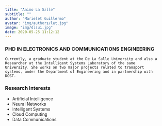 ```yaml
---
title: "Animo La Salle"
subtitle: ""
author: "Marielet Guillermo"
avatar: "img/authors/let.jpg"
image: "img/dlsu1.jpg"
date: 2020-05-25 11:12:12
---
```


### PHD IN ELECTRONICS AND COMMUNICATIONS ENGINEERING

    Currently, a graduate student at the De La Salle University and also a Researcher at the Intelligent Systems Laboratory of the same University. She works on two major projects related to transport systems, under the Department of Engineering and in partnership with DOST.     

### Research Interests

+ Artificial Intelligence
+ Neural Networks
+ Intelligent Systems
+ Cloud Computing
+ Data Communications